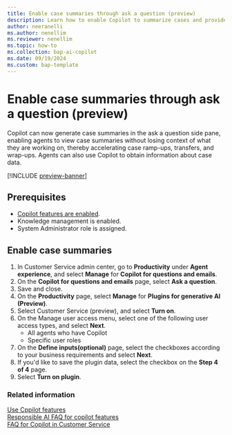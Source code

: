 ```yaml
---
title: Enable case summaries through ask a question (preview)
description: Learn how to enable Copilot to summarize cases and provide case data through the ask a question feature so that agents can use them to expedite cases.
author: neeranelli
ms.author: nenellim
ms.reviewer: nenellim
ms.topic: how-to
ms.collection: bap-ai-copilot
ms.date: 09/19/2024
ms.custom: bap-template
---
```


# Enable case summaries through ask a question (preview)

Copilot can now generate case summaries in the ask a question side pane, enabling agents to view case summaries without losing context of what they are working on, thereby accelerating case ramp-ups, transfers, and wrap-ups. Agents can also use Copilot to obtain information about case data.

[!INCLUDE [preview-banner](~/../shared-content/shared/preview-includes/preview-banner.md)]

## Prerequisites

- [Copilot features are enabled](configure-copilot-features.md).
- Knowledge management is enabled.
- System Administrator role is assigned.


## Enable case summaries

1. In Customer Service admin center, go to **Productivity** under **Agent experience**, and select **Manage** for **Copilot for questions and emails**.
1. On the **Copilot for questions and emails** page, select **Ask a question**.
1. Save and close.
1. On the **Productivity** page, select **Manage** for **Plugins for generative AI (Preview)**.
1. Select Customer Service (preview), and select **Turn on**.
1. On the Manage user access menu, select one of the following user access types, and select **Next**.
    - All agents who have Copilot
    - Specific user roles 
1. On the **Define inputs(optional)** page, select the checkboxes according to your business requirements and select **Next**.
1. If you'd like to save the plugin data, select the checkbox on the **Step 4 of 4** page.
1. Select **Turn on plugin**.

### Related information

[Use Cppilot features](../use/use-copilot-features.md)  
[Responsible AI FAQ for copilot features](../implement/faq-responsible-ai-copilot.md)  
[FAQ for Copilot in Customer Service](../administer/faq-copilot-features.md)  

